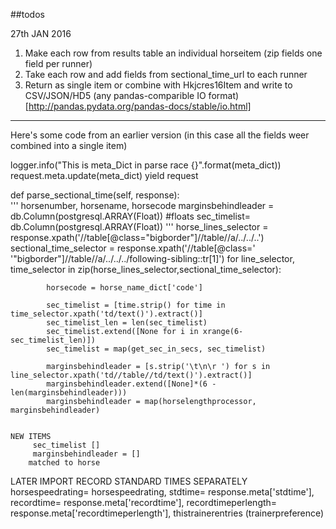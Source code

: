 ##todos

27th JAN 2016

1. Make each row from results table an individual horseitem (zip fields one field per runner)
2. Take each row and add fields from sectional_time_url to each runner
3. Return as single item or combine with Hkjcres16Item and write to CSV/JSON/HD5
   (any pandas-comparible IO format)[http://pandas.pydata.org/pandas-docs/stable/io.html]

____________

Here's some code from an earlier version (in this case all the fields weer combined into a single item)

  logger.info("This is meta_Dict in parse race {}".format(meta_dict))
        request.meta.update(meta_dict)
        yield request


 def parse_sectional_time(self, response):      
        '''
        horsenumber, horsename, horsecode
        marginsbehindleader = db.Column(postgresql.ARRAY(Float)) #floats
        sec_timelist= db.Column(postgresql.ARRAY(Float))
        '''
        horse_lines_selector = response.xpath('//table[@class="bigborder"]//table//a/../../..')
        sectional_time_selector = response.xpath('//table[@class='
        '"bigborder"]//table//a/../../../following-sibling::tr[1]')
        for line_selector, time_selector in zip(horse_lines_selector,sectional_time_selector):
           
            horsecode = horse_name_dict['code']
           
            sec_timelist = [time.strip() for time in time_selector.xpath('td/text()').extract()]
            sec_timelist_len = len(sec_timelist)
            sec_timelist.extend([None for i in xrange(6-sec_timelist_len)])
            sec_timelist = map(get_sec_in_secs, sec_timelist)
            
            marginsbehindleader = [s.strip('\t\n\r ') for s in line_selector.xpath('td//table//td/text()').extract()]
            marginsbehindleader.extend([None]*(6 - len(marginsbehindleader)))
            marginsbehindleader = map(horselengthprocessor, marginsbehindleader)


    NEW ITEMS
         sec_timelist []
         marginsbehindleader = []
        matched to horse
            


LATER
            IMPORT RECORD STANDARD TIMES SEPARATELY
            horsespeedrating= horsespeedrating,
            stdtime= response.meta['stdtime'],
            recordtime= response.meta['recordtime'],
            recordtimeperlength= response.meta['recordtimeperlength'],
            thistrainerentries (trainerpreference)
            


